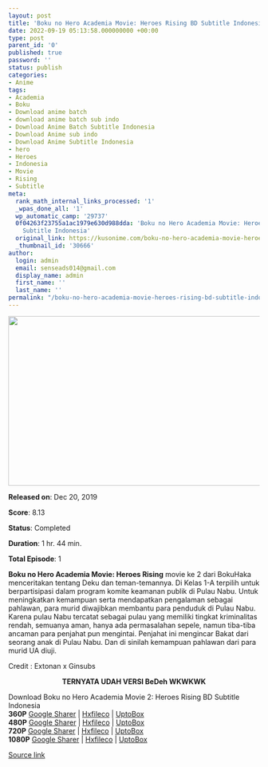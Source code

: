 ```yaml
---
layout: post
title: 'Boku no Hero Academia Movie: Heroes Rising BD Subtitle Indonesia'
date: 2022-09-19 05:13:58.000000000 +00:00
type: post
parent_id: '0'
published: true
password: ''
status: publish
categories:
- Anime
tags:
- Academia
- Boku
- Download anime batch
- download anime batch sub indo
- Download Anime Batch Subtitle Indonesia
- Download Anime sub indo
- Download Anime Subtitle Indonesia
- hero
- Heroes
- Indonesia
- Movie
- Rising
- Subtitle
meta:
  rank_math_internal_links_processed: '1'
  _wpas_done_all: '1'
  wp_automatic_camp: '29737'
  0f04263f23755a1ac1979e630d988dda: 'Boku no Hero Academia Movie: Heroes Rising BD
    Subtitle Indonesia'
  original_link: https://kusonime.com/boku-no-hero-academia-movie-heroes-rising-bd-subtitle-indonesia/
  _thumbnail_id: '30666'
author:
  login: admin
  email: senseads014@gmail.com
  display_name: admin
  first_name: ''
  last_name: ''
permalink: "/boku-no-hero-academia-movie-heroes-rising-bd-subtitle-indonesia/"
---
```

<p><img width="635" height="340" src="{{ site.baseurl }}/assets/2022/09/Boku-no-Hero-Academia-Movie-Heroes-Rising-635x340.jpg" class="attachment-thumb-large size-thumb-large wp-post-image" alt="" loading="lazy" title="Boku no Hero Academia Movie: Heroes Rising BD Subtitle Indonesia" srcset="https://kusonime.com/wp-content/uploads/2020/07/Boku-no-Hero-Academia-Movie-Heroes-Rising-635x340.jpg 635w, https://kusonime.com/wp-content/uploads/2020/07/Boku-no-Hero-Academia-Movie-Heroes-Rising-300x161.jpg 300w, https://kusonime.com/wp-content/uploads/2020/07/Boku-no-Hero-Academia-Movie-Heroes-Rising-768x411.jpg 768w, https://kusonime.com/wp-content/uploads/2020/07/Boku-no-Hero-Academia-Movie-Heroes-Rising-520x279.jpg 520w, https://kusonime.com/wp-content/uploads/2020/07/Boku-no-Hero-Academia-Movie-Heroes-Rising.jpg 926w" sizes="(max-width: 635px) 100vw, 635px" />
<p><b>Released on</b>: Dec 20, 2019</p>
<p>
<p><b>Score</b>: 8.13</p>
<p>
<p><b>Status</b>: Completed</p>
<p>
<p><b>Duration</b>: 1 hr. 44 min.</p>
<p>
<p><b>Total Episode</b>: 1</p>
<p>
<p><strong>Boku no Hero Academia Movie: Heroes Rising</strong> movie ke 2 dari BokuHaka menceritakan tentang Deku dan teman-temannya. Di Kelas 1-A terpilih untuk berpartisipasi dalam program komite keamanan publik di Pulau Nabu. Untuk meningkatkan kemampuan serta mendapatkan pengalaman sebagai pahlawan, para murid diwajibkan membantu para penduduk di Pulau Nabu. Karena pulau Nabu tercatat sebagai pulau yang memiliki tingkat kriminalitas rendah, semuanya aman, hanya ada permasalahan sepele, namun tiba-tiba ancaman para penjahat pun mengintai. Penjahat ini mengincar Bakat dari seorang anak di Pulau Nabu. Dan di sinilah kemampuan pahlawan dari para murid UA diuji.</p>
<p>
<p>Credit : Extonan x Ginsubs</p>
<p>
<p style="text-align: center;"><strong>TERNYATA UDAH VERSI BeDeh WKWKWK</strong></p>
<p>
<div class="smokeddl">
<div class="smokettl">Download Boku no Hero Academia Movie 2: Heroes Rising BD Subtitle Indonesia</div>
<div class="smokeurl"><strong>360P</strong> <a href="https://acefile.co/f/42372658/deku-boku-no-hero-academia-heroes-rising-bd360pkusonime-mp4" target="_blank" rel="noopener noreferrer">Google Sharer</a> | <a href="https://hxfile.co/8ebkz6cke5wc" target="_blank" rel="noopener">Hxfileco</a> | <a href="https://uptobox.com/43t3m0uzgndz" target="_blank" rel="noopener">UptoBox</a></div>
<div class="smokeurl"><strong>480P</strong> <a href="https://acefile.co/f/42372659/deku-boku-no-hero-academia-heroes-rising-bd480pkusonime-mkv" target="_blank" rel="noopener noreferrer">Google Sharer</a> | <a href="https://hxfile.co/fe5q6dvc1z5b" target="_blank" rel="noopener">Hxfileco</a> | <a href="https://uptobox.com/ulqi0l28b9dr" target="_blank" rel="noopener">UptoBox</a></div>
<div class="smokeurl"><strong>720P</strong> <a href="https://acefile.co/f/74724963/deku-boku-no-hero-academia-heroes-rising-bd720pkusonime-mkv" target="_blank" rel="noopener noreferrer">Google Sharer</a> | <a href="https://hxfile.co/xik34gbnsw1k" target="_blank" rel="noopener">Hxfileco</a> | <a href="https://uptobox.com/74hsdugphino" target="_blank" rel="noopener">UptoBox</a></div>
<div class="smokeurl"><strong>1080P</strong> <a href="https://acefile.co/f/74724964/deku-boku-no-hero-academia-heroes-rising-bd1080pkusonime-mkv" target="_blank" rel="noopener noreferrer">Google Sharer</a> | <a href="https://hxfile.co/iccdzv5vn196" target="_blank" rel="noopener">Hxfileco</a> | <a href="https://uptobox.com/zgapcuft36dy" target="_blank" rel="noopener">UptoBox</a></div>
</div>
<p><a href="https://kusonime.com/boku-no-hero-academia-movie-heroes-rising-bd-subtitle-indonesia/">Source link </a></p>
